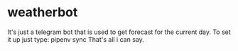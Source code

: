 # weatherbot
It's just a telegram bot that is used to get forecast for the current day. To set it up just type:
    pipenv sync
That's all i can say.
